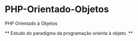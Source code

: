 # PHP-Orientado-Objetos
PHP Orientado à Objetos


 ** Estudo do paradigma da programação orienta à objeto. **
